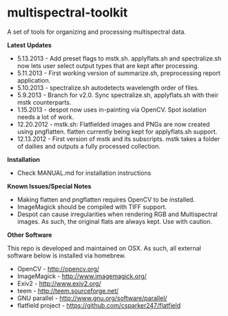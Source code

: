 multispectral-toolkit
=====================

A set of tools for organizing and processing multispectral data.


**Latest Updates**

* 5.13.2013 - Add preset flags to mstk.sh. applyflats.sh and spectralize.sh now lets user select output types that are kept after processing.
* 5.11.2013 - First working version of summarize.sh, preprocessing report application.
* 5.10.2013 - spectralize.sh autodetects wavelength order of files.
* 5.9.2013 - Branch for v2.0. Sync spectralize.sh, applyflats.sh with their mstk counterparts. 
* 1.15.2013 - despot now uses in-painting via OpenCV. Spot isolation needs a lot of work.
* 12.20.2012 - mstk.sh: Flatfielded images and PNGs are now created using pngflatten. flatten currently being kept for applyflats.sh support.
* 12.13.2012 - First version of mstk and its subscripts. mstk takes a folder of dailies and outputs a fully processed collection.


**Installation**

* Check MANUAL.md for installation instructions  


**Known Issues/Special Notes**

* Making flatten and pngflatten requires OpenCV to be installed.
* ImageMagick should be compiled with TIFF support.
* Despot can cause irregularities when rendering RGB and Multispectral images. As such, the original flats are always kept. Use with caution.

**Other Software**

This repo is developed and maintained on OSX. As such, all external software below is installed via homebrew.

* OpenCV - http://opencv.org/
* ImageMagick - http://www.imagemagick.org/
* Exiv2 - http://www.exiv2.org/
* teem - http://teem.sourceforge.net/
* GNU parallel - http://www.gnu.org/software/parallel/
* flatfield project - https://github.com/csparker247/flatfield

